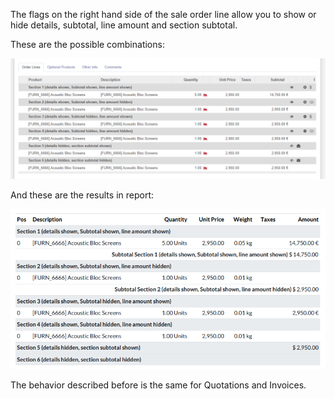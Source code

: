 The flags on the right hand side of the sale order line allow you to
show or hide details, subtotal, line amount and section subtotal.

These are the possible combinations:

![Possible combinations](../static/description/readme-icons/order.png)

And these are the results in report:

![Possible combination results in report](../static/description/readme-icons/report.png)

The behavior described before is the same for Quotations and Invoices.
